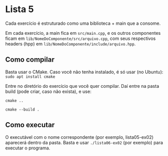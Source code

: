 # Lista 5
Cada exercício é estruturado como uma biblioteca + main que a consome.

Em cada exercício, a main fica em `src/main.cpp`, e os outros componentes ficam em `lib/NomeDoComponente/src/arquivo.cpp`, com seus respectivos headers (hpp) em `lib/NomeDoComponente/include/arquivo.hpp`.

## Como compilar
Basta usar o CMake. Caso você não tenha instalado, é só usar (no Ubuntu): `sudo apt install cmake`

Entre no diretório do exercício que você quer compilar. Daí entre na pasta build (pode criar, caso não exista), e use:

`cmake ..`

`cmake --build .`


## Como executar
O executável com o nome correspondente (por exemplo, lista05-ex02) aparecerá dentro da pasta. Basta e usar `./lista06-ex02` (por exemplo) para executar o programa.
